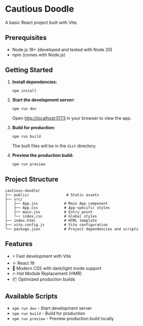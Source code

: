 # Cautious Doodle

A basic React project built with Vite.

## Prerequisites

- Node.js 18+ (developed and tested with Node 20)
- npm (comes with Node.js)

## Getting Started

1. **Install dependencies:**
   ```bash
   npm install
   ```

2. **Start the development server:**
   ```bash
   npm run dev
   ```
   Open [http://localhost:5173](http://localhost:5173) in your browser to view the app.

3. **Build for production:**
   ```bash
   npm run build
   ```
   The built files will be in the `dist` directory.

4. **Preview the production build:**
   ```bash
   npm run preview
   ```

## Project Structure

```
cautious-doodle/
├── public/                 # Static assets
├── src/
│   ├── App.jsx            # Main App component
│   ├── App.css            # App-specific styles
│   ├── main.jsx           # Entry point
│   └── index.css          # Global styles
├── index.html             # HTML template
├── vite.config.js         # Vite configuration
└── package.json           # Project dependencies and scripts
```

## Features

- ⚡️ Fast development with Vite
- ⚛️ React 19 
- 🎨 Modern CSS with dark/light mode support
- 🔥 Hot Module Replacement (HMR)
- 📦 Optimized production builds

## Available Scripts

- `npm run dev` - Start development server
- `npm run build` - Build for production
- `npm run preview` - Preview production build locally